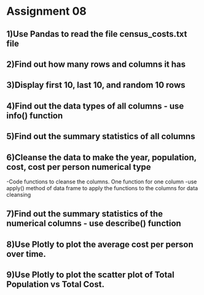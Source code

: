 
# Assignment 08
## 1)Use Pandas to read the file census_costs.txt file
## 2)Find out how many rows and columns it has
## 3)Display first 10, last 10, and random 10 rows
## 4)Find out the data types of all columns - use info() function
## 5)Find out the summary statistics of all columns
## 6)Cleanse the data to make the year, population, cost, cost per person numerical type
-Code functions to cleanse the columns. One function for one column
-use apply() method of data frame to apply the functions to the columns for data cleansing
## 7)Find out the summary statistics of the numerical columns - use describe() function
## 8)Use Plotly to plot the average cost per person over time.
## 9)Use Plotly to plot the scatter plot of Total Population vs Total Cost.
